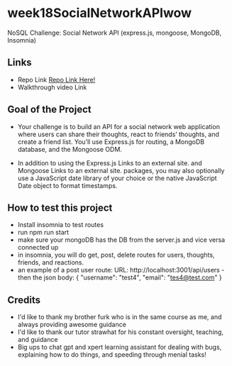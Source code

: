 # week18SocialNetworkAPIwow
NoSQL Challenge: Social Network API (express.js, mongoose, MongoDB, Insomnia)

## Links
- Repo Link
[Repo Link Here!](https://github.com/PlutoCoders/week18SocialNetworkAPIwow)
- Walkthrough video Link

## Goal of the Project
- Your challenge is to build an API for a social network web application where users can share their thoughts, react to friends’ thoughts, and create a friend list. You’ll use Express.js for routing, a MongoDB database, and the Mongoose ODM. 

- In addition to using the Express.js Links to an external site. and Mongoose Links to an external site. packages, you may also optionally use a JavaScript date library of your choice or the native JavaScript Date object to format timestamps.

## How to test this project
- Install insomnia to test routes
- run npm run start
- make sure your mongoDB has the DB from the server.js and vice versa connected up
- in insomnia, you will do get, post, delete routes for users, thoughts, friends, and reactions.
- an example of a post user route: URL: http://localhost:3001/api/users - then the json body: {
    "username": "test4",
    "email": "tes4@test.com"
}

## Credits
- I'd like to thank my brother furk who is in the same course as me, and always providing awesome guidance
- I'd like to thank our tutor strawhat for his constant oversight, teaching, and guidance
- Big ups to chat gpt and xpert learning assistant for dealing with bugs, explaining how to do things, and speeding through menial tasks!
